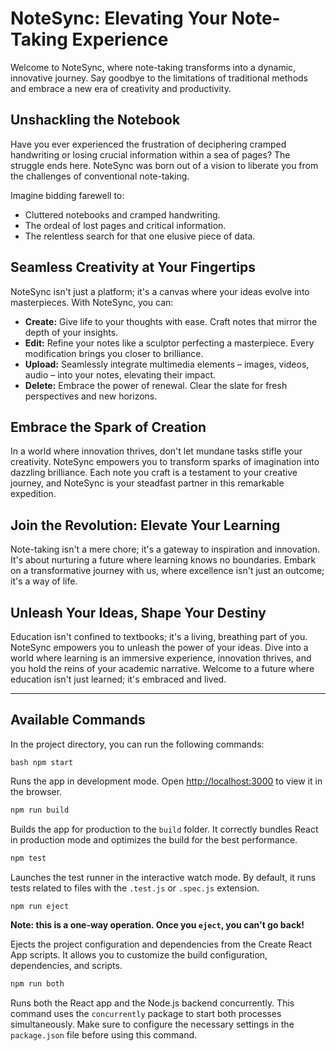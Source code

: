 # NoteSync: Elevating Your Note-Taking Experience

Welcome to NoteSync, where note-taking transforms into a dynamic, innovative journey. Say goodbye to the limitations of traditional methods and embrace a new era of creativity and productivity.

## Unshackling the Notebook

Have you ever experienced the frustration of deciphering cramped handwriting or losing crucial information within a sea of pages? The struggle ends here. NoteSync was born out of a vision to liberate you from the challenges of conventional note-taking. 

Imagine bidding farewell to:

- Cluttered notebooks and cramped handwriting.
- The ordeal of lost pages and critical information.
- The relentless search for that one elusive piece of data.

## Seamless Creativity at Your Fingertips

NoteSync isn't just a platform; it's a canvas where your ideas evolve into masterpieces. With NoteSync, you can:

- **Create:** Give life to your thoughts with ease. Craft notes that mirror the depth of your insights.
- **Edit:** Refine your notes like a sculptor perfecting a masterpiece. Every modification brings you closer to brilliance.
- **Upload:** Seamlessly integrate multimedia elements – images, videos, audio – into your notes, elevating their impact.
- **Delete:** Embrace the power of renewal. Clear the slate for fresh perspectives and new horizons.

## Embrace the Spark of Creation

In a world where innovation thrives, don't let mundane tasks stifle your creativity. NoteSync empowers you to transform sparks of imagination into dazzling brilliance. Each note you craft is a testament to your creative journey, and NoteSync is your steadfast partner in this remarkable expedition.

## Join the Revolution: Elevate Your Learning

Note-taking isn't a mere chore; it's a gateway to inspiration and innovation. It's about nurturing a future where learning knows no boundaries. Embark on a transformative journey with us, where excellence isn't just an outcome; it's a way of life.

## Unleash Your Ideas, Shape Your Destiny

Education isn't confined to textbooks; it's a living, breathing part of you. NoteSync empowers you to unleash the power of your ideas. Dive into a world where learning is an immersive experience, innovation thrives, and you hold the reins of your academic narrative. Welcome to a future where education isn't just learned; it's embraced and lived.

---

## Available Commands

In the project directory, you can run the following commands:

```bash npm start```

Runs the app in development mode.
Open [http://localhost:3000](http://localhost:3000) to view it in the browser.

```bash 
npm run build
```

Builds the app for production to the `build` folder.
It correctly bundles React in production mode and optimizes the build for the best performance.

```bash 
npm test
```

Launches the test runner in the interactive watch mode.
By default, it runs tests related to files with the `.test.js` or `.spec.js` extension.

```bash 
npm run eject
```

**Note: this is a one-way operation. Once you `eject`, you can't go back!**

Ejects the project configuration and dependencies from the Create React App scripts.
It allows you to customize the build configuration, dependencies, and scripts.

```bash 
npm run both
```

Runs both the React app and the Node.js backend concurrently.
This command uses the `concurrently` package to start both processes simultaneously.
Make sure to configure the necessary settings in the `package.json` file before using this command.

